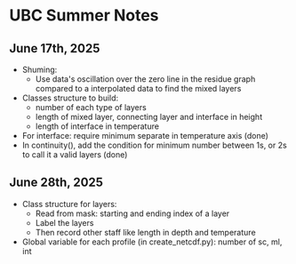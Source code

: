 # UBC Summer Notes

## June 17th, 2025

- Shuming: 
  - Use data's oscillation over the zero line in the residue graph compared to a interpolated data to find the mixed layers 
- Classes structure to build:
  - number of each type of layers
  - length of mixed layer, connecting layer and interface in height 
  - length of interface in temperature 
- For interface: require minimum separate in temperature axis (done)
- In continuity(), add the condition for minimum number between 1s, or 2s to call it a valid layers (done)

## June 28th, 2025

- Class structure for layers:
  - Read from mask: starting and ending index of a layer 
  - Label the layers 
  - Then record other staff like length in depth and temperature 
- Global variable for each profile (in create_netcdf.py): number of sc, ml, int
